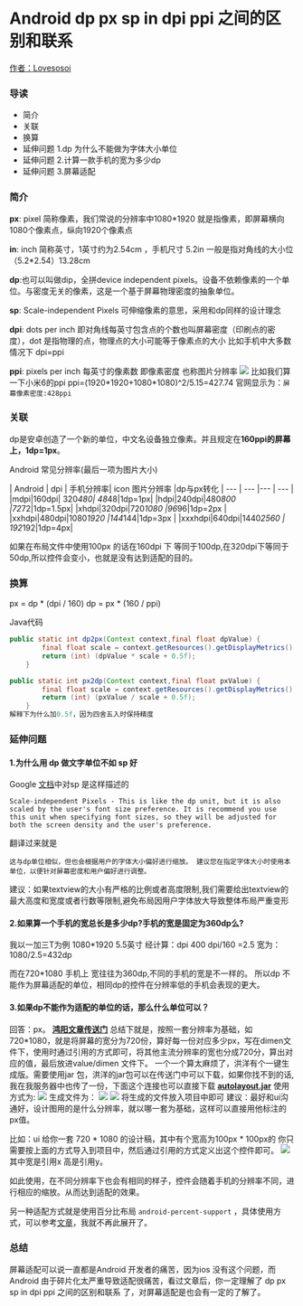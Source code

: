 # Android dp px sp in dpi ppi 之间的区别和联系

[作者：Lovesosoi](https://github.com/lvm0306)


### 导读
* 简介
* 关联
* 换算
* 延伸问题 1.dp 为什么不能做为字体大小单位
* 延伸问题 2.计算一款手机的宽为多少dp
* 延伸问题 3.屏幕适配

### 简介

**px**: pixel 简称像素，我们常说的分辨率中1080*1920 就是指像素，即屏幕横向1080个像素点，纵向1920个像素点

**in**: inch 简称英寸，1英寸约为2.54cm ，手机尺寸 5.2in 一般是指对角线的大小位（5.2*2.54）13.28cm

**dp**:也可以叫做dip，全拼device independent pixels。设备不依赖像素的一个单位。与密度无关的像素，这是一个基于屏幕物理密度的抽象单位。

**sp**: Scale-independent Pixels 可伸缩像素的意思，采用和dp同样的设计理念

**dpi**: dots per inch 即对角线每英寸包含点的个数也叫屏幕密度（印刷点的密度），dot 是指物理的点，物理点的大小可能等于像素点的大小 比如手机中大多数情况下 dpi=ppi

**ppi**: pixels per inch 每英寸的像素数 即像素密度 也称图片分辨率
![](http://mdeandroid.oss-cn-beijing.aliyuncs.com/article/android_interview/01/android_interview01_01.jpg)
比如我们算一下小米6的ppi
ppi=(1920\*1920+1080\*1080)^2/5.15=427.74
官网显示为：`屏幕像素密度:428ppi` 

### 关联
dp是安卓创造了一个新的单位，中文名设备独立像素。并且规定在**160ppi的屏幕上，1dp=1px**。

Android 常见分辨率(最后一项为图片大小)

| Android    | dpi | 手机分辨率| icon 图片分辨率 |dp与px转化
| --- | --- |--- | --- |
|mdpi|160dpi| 320*480| 48*48|1dp=1px|
|hdpi|240dpi|480*800 |72*72|1dp=1.5px|
|xhdpi|320dpi|720*1080 |96*96|1dp=2px |
|xxhdpi|480dpi|1080*1920 |144*144|1dp=3px |
|xxxhdpi|640dpi|1440*2560 | 192*192|1dp=4px|



如果在布局文件中使用100px 的话在160dpi 下 等同于100dp,在320dpi下等同于50dp,所以控件会变小，也就是没有达到适配的目的。 

### 换算
px = dp * (dpi / 160)
dp = px * (160 / ppi)

Java代码
```java
public static int dp2px(Context context,final float dpValue) {
        final float scale = context.getResources().getDisplayMetrics().density;
        return (int) (dpValue * scale + 0.5f);
    }

public static int px2dp(Context context,final float pxValue) {
        final float scale = context.getResources().getDisplayMetrics().density;
        return (int) (pxValue / scale + 0.5f);
    }
解释下为什么加0.5f，因为四舍五入时保持精度
```

### 延伸问题

#### 1.为什么用 dp 做文字单位不如 sp 好
Google [文档](https://developer.android.com/guide/topics/resources/more-resources#Dimension)中对sp 是这样描述的
```
Scale-independent Pixels - This is like the dp unit, but it is also scaled by the user's font size preference. It is recommend you use this unit when specifying font sizes, so they will be adjusted for both the screen density and the user's preference.
```
翻译过来就是
```
这与dp单位相似，但也会根据用户的字体大小偏好进行缩放。 建议您在指定字体大小时使用本单位，以便针对屏幕密度和用户偏好进行调整。
```

建议：如果textview的大小有严格的比例或者高度限制,我们需要给出textview的最大高度和宽度或者行数等限制,避免布局因用户字体放大导致整体布局严重变形

#### 2.如果算一个手机的宽总长是多少dp?手机的宽是固定为360dp么?
我以一加三T为例
1080*1920 5.5英寸 
经计算：dpi 400
dpi/160 =2.5
宽为：1080/2.5=432dp

而在720*1080 手机上 宽往往为360dp,不同的手机的宽是不一样的。
所以dp 不能作为屏幕适配的单位，相同dp的控件在分辨率低的手机会表现的更大。

#### 3.如果dp不能作为适配的单位的话，那么什么单位可以？
回答：px。
**[鸿阳文章传送门](https://blog.csdn.net/lmj623565791/article/details/45460089)**
总结下就是，按照一套分辨率为基础，如720*1080，就是将屏幕的宽分为720份，算好每一份对应多少px，写在dimen文件下，使用时通过引用的方式即可，将其他主流分辨率的宽也分成720分，算出对应的值，最后放进value/dimen 文件下。
一个一个算太麻烦了，洪洋有个一键生成版。需要使用jar 包，洪洋的jar包可以在传送门中可以下载，如果你找不到的话,我在我服务器中也传了一份，下面这个连接也可以直接下载
**[autolayout.jar](http://mdeandroid.oss-cn-beijing.aliyuncs.com/article/android_interview/01/autolayout.jar)**
使用方式为:
![](http://mdeandroid.oss-cn-beijing.aliyuncs.com/article/android_interview/01/interview01_02.jpg)
生成文件为：
![](http://mdeandroid.oss-cn-beijing.aliyuncs.com/article/android_interview/01/interview01_03.jpg)
![](http://mdeandroid.oss-cn-beijing.aliyuncs.com/article/android_interview/01/interview01_04.jpg)
将生成的文件放入项目中即可
建议：最好和ui沟通好，设计图用的是什么分辨率，就以哪一套为基础，这样可以直接用他标注的px值。

比如：ui 给你一套 720 * 1080  的设计稿，其中有个宽高为100px \* 100px的 你只需要按上面的方式导入到项目中，然后通过引用的方式定义出这个控件即可。
![](http://mdeandroid.oss-cn-beijing.aliyuncs.com/article/android_interview/01/interview01_06.jpg)
其中宽是引用x 高是引用y。

如此使用，在不同分辨率下也会有相同的样子，控件会随着手机的分辨率不同，进行相应的缩放。从而达到适配的效果。

另一种适配方式就是使用百分比布局 `android-percent-support`
，具体使用方式，可以参考[文章](https://www.jianshu.com/p/7a6475757743?from=jiantop.com)，我就不再此展开了。

### 总结
屏幕适配可以说一直都是Android 开发者的痛苦，因为ios 没有这个问题，而Android 由于碎片化太严重导致适配很痛苦，看过文章后，你一定理解了 dp px sp in dpi ppi 之间的区别和联系 了，对屏幕适配是也会有一定的了解了。
